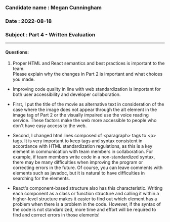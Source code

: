 ### Candidate name : Megan Cunningham
### Date : 2022-08-18
### Subject : Part 4 - Written Evaluation

***

#### Questions:



1. Proper HTML and React semantics and best practices is important to the team.  
Please explain why the changes in Part 2 is important and what choices you made.

- Improving code quality in line with web standardization is important for both user accessibility and developer collaboration.  

- First, I put the title of the movie as alternative text in consideration of the case where the image does not appear through the alt element in the image tag of Part 2 or the visually impaired use the voice reading service. These factors make the web more accessible to people who don't have easy access to the web.  

- Second, I changed html lines composed of &#60;paragraph&#62; tags to &#60;p&#62; tags. It is very important to keep tags and syntax consistent in accordance with HTML standardization regulations, as this is a key element in communication with team members in collaboration. For example, if team members write code in a non-standardized syntax, there may be many difficulties when improving the program or correcting errors in the future. Of course, you can leave comments with elements such as javadoc, but it is natural to have difficulties in searching for the elements.  
 
- React's component-based structure also has this characteristic. Writing each component as a class or function structure and calling it within a higher-level structure makes it easier to find out which element has a problem when there is a problem in the code. However, if the syntax of the code is not standardized, more time and effort will be required to find and correct errors in those elements! 